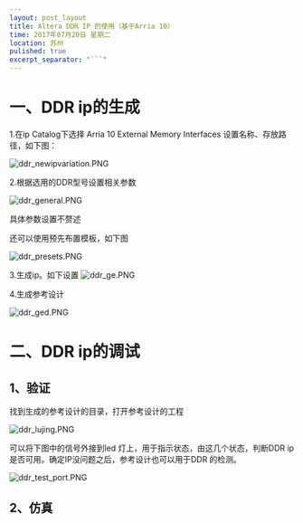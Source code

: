 ```yaml
---
layout: post_layout
title: Altera DDR IP 的使用（基于Arria 10）
time: 2017年07月20日 星期二
location: 苏州
pulished: true
excerpt_separator: "```"
---
```


# 一、DDR ip的生成
1.在ip Catalog下选择 Arria 10 External Memory Interfaces 
设置名称、存放路径，如下图：

![ddr_newipvariation.PNG](https://i.loli.net/2017/10/18/59e763a4a0b9b.png)

2.根据选用的DDR型号设置相关参数

![ddr_general.PNG](https://i.loli.net/2017/10/18/59e766ac27647.png)

具体参数设置不赘述

还可以使用预先布置模板，如下图

![ddr_presets.PNG](https://i.loli.net/2017/10/18/59e7697458d21.png)

3.生成ip。如下设置
![ddr_ge.PNG](https://i.loli.net/2017/10/18/59e76d5d9a71c.png)

4.生成参考设计

![ddr_ged.PNG](https://i.loli.net/2017/10/18/59e770611bfb0.png)

# 二、DDR ip的调试

## 1、验证

找到生成的参考设计的目录，打开参考设计的工程

![ddr_lujing.PNG](https://i.loli.net/2017/10/18/59e7721eeedd4.png)

可以将下图中的信号外接到led 灯上，用于指示状态，由这几个状态，判断DDR ip 是否可用。确定IP没问题之后，参考设计也可以用于DDR 的检测。

![ddr_test_port.PNG](https://i.loli.net/2017/10/18/59e772835cd5a.png)

## 2、仿真



